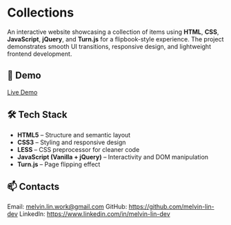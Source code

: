 # Collections

An interactive website showcasing a collection of items using **HTML**, **CSS**, **JavaScript**, **jQuery**, and **Turn.js** for a flipbook-style experience. The project demonstrates smooth UI transitions, responsive design, and lightweight frontend development.

## 🔹 Demo

[Live Demo](https://melvin-lin-dev.github.io/)

## 🛠 Tech Stack

-   **HTML5** – Structure and semantic layout
-   **CSS3** – Styling and responsive design
-   **LESS** – CSS preprocessor for cleaner code
-   **JavaScript (Vanilla + jQuery)** – Interactivity and DOM manipulation
-   **Turn.js** – Page flipping effect

## 📫 Contacts

Email: melvin.lin.work@gmail.com
GitHub: https://github.com/melvin-lin-dev
LinkedIn: https://www.linkedin.com/in/melvin-lin-dev